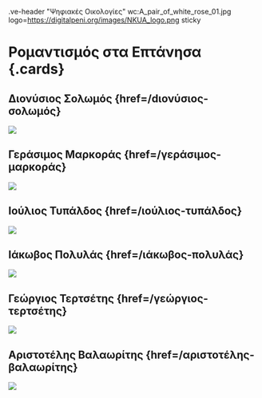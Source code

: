 .ve-header "Ψηφιακές Οικολογίες" wc:A_pair_of_white_rose_01.jpg logo=https://digitalpeni.org/images/NKUA_logo.png sticky 

# Ρομαντισμός στα Επτάνησα {.cards}

## Διονύσιος Σολωμός {href=/dιονύσιος-σολωμός}

![](https://upload.wikimedia.org/wikipedia/commons/6/6f/Solomos_portrait_4.jpg)

## Γεράσιμος Μαρκοράς {href=/γεράσιμος-μαρκοράς}

![](https://upload.wikimedia.org/wikipedia/commons/4/46/Lytras_gerasimos_markoras.jpg)

## Ιούλιος Τυπάλδος {href=/ιούλιος-τυπάλδος}

![](https://upload.wikimedia.org/wikipedia/commons/1/12/Typaldos_Pretenteris.JPG)

## Ιάκωβος Πολυλάς {href=/ιάκωβος-πολυλάς}

![](https://upload.wikimedia.org/wikipedia/commons/f/f6/Iakovos_Polylas.JPG)

## Γεώργιος Τερτσέτης {href=/γεώργιος-τερτσέτης}

![](https://upload.wikimedia.org/wikipedia/commons/a/a7/Buste_George_Tertsetis_-_Nauplie_%28GR11%29_-_2022-03-24_-_2.jpg)

## Αριστοτέλης Βαλαωρίτης {href=/αριστοτέλης-βαλαωρίτης}

![](https://upload.wikimedia.org/wikipedia/commons/f/f5/Valaoritis.jpg)
